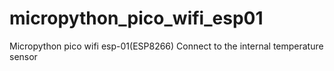 # micropython_pico_wifi_esp01
Micropython pico wifi esp-01(ESP8266)
Connect to the internal temperature sensor